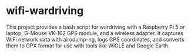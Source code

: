 # wifi-wardriving
This project provides a bash script for wardriving with a Raspberry Pi 5 or laptop, G-Mouse VK-162 GPS module, and a wireless adapter. It captures WiFi network data with airodump-ng, logs GPS coordinates, and converts them to GPX format for use with tools like WiGLE and Google Earth.
